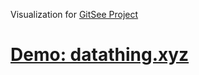 Visualization for [GitSee Project](https://github.com/meinou/github_trends)

# [Demo: datathing.xyz](https://datathing.xyz)